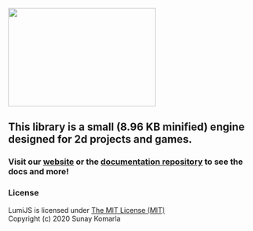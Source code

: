 <image src="LumiJS.png" width="300px" height="200px"></image>
## This library is a small (8.96 KB minified) engine designed for 2d projects and games.
### Visit our [website](https://lumi.js.org) or the [documentation repository](https://github.com/FuriousTsunami/LumiJSDocs) to see the docs and more!

### License

LumiJS is licensed under [The MIT License (MIT)](https://opensource.org/licenses/MIT)  
Copyright (c) 2020 Sunay Komarla
